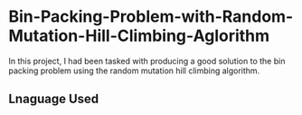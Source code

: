 # Bin-Packing-Problem-with-Random-Mutation-Hill-Climbing-Aglorithm

In this project, I had been tasked with producing a good solution to the bin packing problem using the random mutation hill climbing algorithm.

## Lnaguage Used
